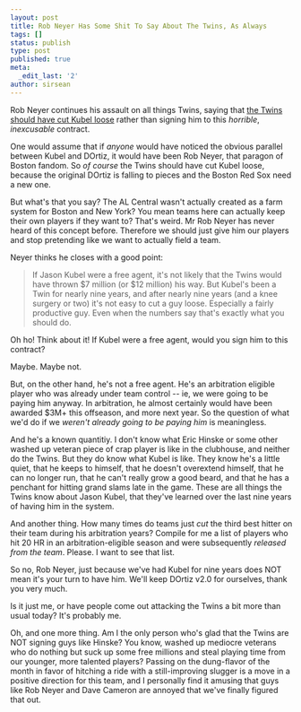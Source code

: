 ```yaml
---
layout: post
title: Rob Neyer Has Some Shit To Say About The Twins, As Always
tags: []
status: publish
type: post
published: true
meta:
  _edit_last: '2'
author: sirsean
---
```

Rob Neyer continues his assault on all things Twins, saying that <a href="http://insider.espn.go.com/espn/blog/index?entryID=3866726&amp;searchName=Neyer_Rob&amp;campaign=rsssrch&amp;source=neyer_rob">the Twins should have cut Kubel loose</a> rather than signing him to this <em>horrible</em>, <em>inexcusable</em> contract.

One would assume that if <em>anyone</em> would have noticed the obvious parallel between Kubel and DOrtiz, it would have been Rob Neyer, that paragon of Boston fandom. So <em>of course</em> the Twins should have cut Kubel loose, because the original DOrtiz is falling to pieces and the Boston Red Sox need a new one.

But what's that you say? The AL Central wasn't actually created as a farm system for Boston and New York? You mean teams here can actually keep their own players if they want to? That's weird. Mr Rob Neyer has never heard of this concept before. Therefore we should just give him our players and stop pretending like we want to actually field a team.

Neyer thinks he closes with a good point:
<blockquote>If Jason Kubel were a free agent, it's not likely that the Twins would have thrown $7 million (or $12 million) his way. But Kubel's been a Twin for nearly nine years, and after nearly nine years (and a knee surgery or two) it's not easy to cut a guy loose. Especially a fairly productive guy. Even when the numbers say that's exactly what you should do. </blockquote>
Oh ho! Think about it! If Kubel were a free agent, would you sign him to this contract?

Maybe. Maybe not. 

But, on the other hand, he's not a free agent. He's an arbitration eligible player who was already under team control -- ie, we were going to be paying him anyway. In arbitration, he almost certainly would have been awarded $3M+ this offseason, and more next year. So the question of what we'd do if we <em>weren't already going to be paying him</em> is meaningless.

And he's a known quantitiy. I don't know what Eric Hinske or some other washed up veteran piece of crap player is like in the clubhouse, and neither do the Twins. But they do know what Kubel is like. They know he's a little quiet, that he keeps to himself, that he doesn't overextend himself, that he can no longer run, that he can't really grow a good beard, and that he has a penchant for hitting grand slams late in the game. These are all things the Twins know about Jason Kubel, that they've learned over the last nine years of having him in the system.

And another thing. How many times do teams just <em>cut</em> the third best hitter on their team during his arbitration years? Compile for me a list of players who hit 20 HR in an arbitration-eligible season and were subsequently <em>released from the team</em>. Please. I want to see that list.

So no, Rob Neyer, just because we've had Kubel for nine years does NOT mean it's your turn to have him. We'll keep DOrtiz v2.0 for ourselves, thank you very much.

Is it just me, or have people come out attacking the Twins a bit more than usual today? It's probably me.

Oh, and one more thing. Am I the only person who's glad that the Twins are NOT signing guys like Hinske? You know, washed up mediocre veterans who do nothing but suck up some free millions and steal playing time from our younger, more talented players? Passing on the dung-flavor of the month in favor of hitching a ride with a still-improving slugger is a move in a positive direction for this team, and I personally find it amusing that guys like Rob Neyer and Dave Cameron are annoyed that we've finally figured that out.
